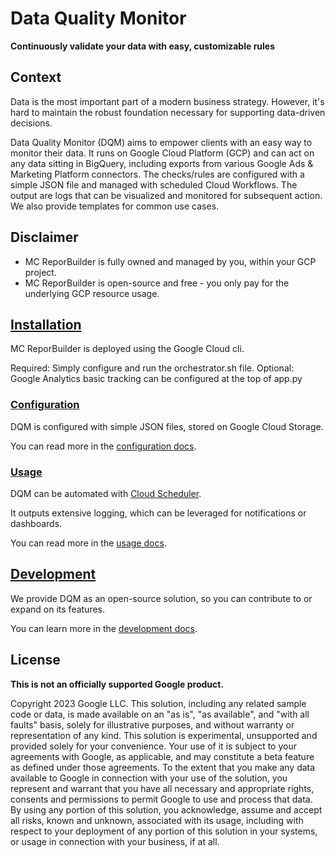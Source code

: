 # Data Quality Monitor

**Continuously validate your data with easy, customizable rules**

## Context

Data is the most important part of a modern business strategy. However, it's hard to
maintain the robust foundation necessary for supporting data-driven decisions.

Data Quality Monitor (DQM) aims to empower clients with an easy way to monitor their data.
It runs on Google Cloud Platform (GCP) and can act on any data sitting in BigQuery, including
exports from various Google Ads & Marketing Platform connectors. The checks/rules are
configured with a simple JSON file and managed with scheduled Cloud Workflows. The output are
logs that can be visualized and monitored for subsequent action. We also provide templates
for common use cases.

## Disclaimer

* MC ReporBuilder is fully owned and managed by you, within your GCP project.
* MC ReporBuilder is open-source and free - you only pay for the underlying GCP resource usage.

## [Installation](docs/install.md)

MC ReporBuilder is deployed using the Google Cloud cli.

Required: Simply configure and run the orchestrator.sh file.
Optional: Google Analytics basic tracking can be configured at the top of app.py


### [Configuration](docs/config.md)

DQM is configured with simple JSON files, stored on Google Cloud Storage.

You can read more in the [configuration docs](docs/config.md).

### [Usage](docs/usage.md)

DQM can be automated with [Cloud Scheduler](https://cloud.google.com/scheduler).

It outputs extensive logging, which can be leveraged for notifications or dashboards.

You can read more in the [usage docs](docs/usage.md).

## [Development](docs/devel.md)

We provide DQM as an open-source solution, so you can contribute to or expand on its features.

You can learn more in the [development docs](docs/devel.md).

## License

**This is not an officially supported Google product.**

Copyright 2023 Google LLC. This solution, including any related sample code or data, is made available on an "as is", "as available", and "with all faults" basis, solely for illustrative purposes, and without warranty or representation of any kind. This solution is experimental, unsupported and provided solely for your convenience. Your use of it is subject to your agreements with Google, as applicable, and may constitute a beta feature as defined under those agreements. To the extent that you make any data available to Google in connection with your use of the solution, you represent and warrant that you have all necessary and appropriate rights, consents and permissions to permit Google to use and process that data. By using any portion of this solution, you acknowledge, assume and accept all risks, known and unknown, associated with its usage, including with respect to your deployment of any portion of this solution in your systems, or usage in connection with your business, if at all.
